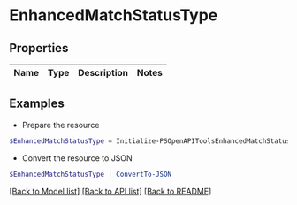 # EnhancedMatchStatusType
## Properties

Name | Type | Description | Notes
------------ | ------------- | ------------- | -------------

## Examples

- Prepare the resource
```powershell
$EnhancedMatchStatusType = Initialize-PSOpenAPIToolsEnhancedMatchStatusType 
```

- Convert the resource to JSON
```powershell
$EnhancedMatchStatusType | ConvertTo-JSON
```

[[Back to Model list]](../README.md#documentation-for-models) [[Back to API list]](../README.md#documentation-for-api-endpoints) [[Back to README]](../README.md)

